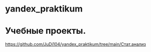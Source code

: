 # yandex_praktikum
# Учебные проекты.
https://github.com/JuDi104/yandex_praktikum/tree/main/Стат.анализ
